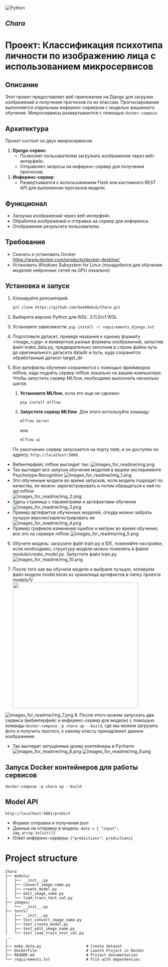 ![Python](https://img.shields.io/badge/-Python-05122A?style=flat&logo=python)&nbsp;

## *Chara*
# Проект: Классификация психотипа личности по изображению лица с использованием микросервисов

## Описание
Этот проект предоставляет веб-приложение на Django для загрузки изображений и получения прогнозов по их классам. Прогнозирование выполняется отдельным инференс-сервером с моделью машинного обучения. Микросервисы развертываются с помощью `docker-compose`.

## Архитектура
Проект состоит из двух микросервисов:
1. **Django-сервис**:
   - Позволяет пользователям загружать изображения через веб-интерфейс.
   - Отправляет запросы на инференс-сервер для получения прогнозов.
2. **Инференс-сервер**:
   - Развертывается с использованием Flask или кастомного REST API для выполнения прогнозов модели.

## Функционал
- Загрузка изображений через веб-интерфейс.
- Обработка изображений и отправка на сервер для инференса.
- Отображение результата пользователю.

## Требования
- Скачать и установить Docker https://www.docker.com/products/docker-desktop/
- Установить Windows Subsystem for Linux (понадобится для обучения моделей нейронных сетей на GPU локально) 

## Установка и запуск
1. Клонируйте репозиторий:
   ```bash
   git clone https://github.com/GeekNekoS/Chara.git

2. Выберите версию Python для WSL: 3.11.0rc1 WSL 
3. Установите зависимости:  `pip install -r requirements_django.txt`
4. Подготовьте датасет, приведя названия к одному формату <image_n.jpg>
и конвертнув разные форматы изображений, запустив файл make_data.py, 
предварительно заполнив в строке файла путь до оригинального датасета datadir и путь, 
куда сохранится обработанный датасет target_dir

5. Все артефакты обучения сохраняются с помощью фреймворка mlflow, 
надо поднять сервер mlflow локально на вашем компьютере.
Чтобы запустить сервер MLflow, необходимо выполнить несколько шагов:

   1. **Установите MLflow**, если это еще не сделано:
      ```bash
      pip install mlflow
      ```

   2. **Запустите сервер MLflow**. Для этого используйте команду:
      ```bash
      mlflow server
      ```
      или
      ```bash
      mlflow ui
      ```
   По умолчанию сервер запускается на порту `5000`, 
и он доступен по адресу: `http://localhost:5000`.
 -  Вебинтерфейс mlflow выглядит так:
![images_for_readme/img.png](images_for_readme/img.png)
 - Так выглядят все запуски обучения моделей в вашем эксперименте Psychotype Recognition
![images_for_readme/img_1.png](images_for_readme/img_1.png)  
 - Это обученные модели во время запусков, если модель подходит по качеству,
ее можно зарегистрировать и потом обращаться к ней по api mlflow <br>
![images_for_readme/img_2.png](images_for_readme/img_2.png)
 - Здесь страница с параметрами и артефактами обучения
![images_for_readme/img_3.png](images_for_readme/img_3.png)
 - Пример артефактов обученных моделей, откуда можно забрать лучшую версию/зарегистрировать ее
![images_for_readme/img_4.png](images_for_readme/img_4.png)
 - Пример графиков изменения ошибок и метрик во время обучения, все это на сервере mlflow
![images_for_readme/img_5.png](images_for_readme/img_5.png)

6. Обучите модель: загрузите файл train.py в IDE, поменяйте настройки, если необходимо, 
структуру модели можно поменять в файле module/create_model.py. Запустите файл train.py <br>
![images_for_readme/img_10.png](images_for_readme/img_10.png)

7. После того как вы обучили модели и выбрали лучшую, 
копируем файл модели model.keras из хранилища артефактов в папку проекта models/1/ <br>
<img src="images_for_readme/img_6.png" width="400"/><br>

![images_for_readme/img_7.png](images_for_readme/img_7.png)
8. После этого можем запускать два сервиса (вебинтерфейс и инференс-сервер для модели)
 с помощью команды `docker-compose -p chara up --build`, где мы можем загрузить фото
и получить прогноз, к какому классу принадлежит данное изображение. <br>
- Так выглядят запущенные докер-контейнеры в Pycharm 
![images_for_readme/img_8.png](images_for_readme/img_8.png)
![images_for_readme/img_9.png](images_for_readme/img_9.png)

## Запуск Docker контейнеров для работы сервисов
`docker-compose -p chara up --build`

## Model API
`http://localhost:5001/predict`
 - Формат отправки и получения json
 - Данные на отправку в модель: `data = { "input": img_array.tolist()}`
 - Ответ инференс-сервера: `{"predictions": predictions}`



<a name="project_structure"></a> 
# Project structure
    Chara
    ├── module/
    │   ├── __init__.py
    │   ├── convert_image_name.py
    │   ├── create_model.py
    │   ├── edit_image_name.py
    │   └── load_train_test_val.py
    ├── images/
    │   └── __init__.py
    ├── tests/
    │   ├── __init__.py
    │   ├── test_convert_image_name.py
    │   ├── test_create_model.py
    │   ├── test_edit_image_name.py
    │   └── test_load_train_test_val.py
    ...
    │
    ├── make_data.py                    # Create dataset 
    ├── DockerFile                      # Launch Project in Docker
    ├── README.md                       # Project documentation
    └── requirements.txt                # File with dependencies
<br /> <br />
